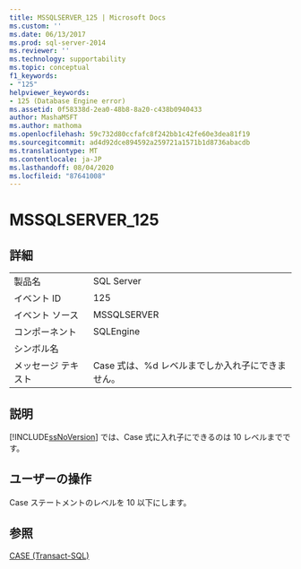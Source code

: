 ```yaml
---
title: MSSQLSERVER_125 | Microsoft Docs
ms.custom: ''
ms.date: 06/13/2017
ms.prod: sql-server-2014
ms.reviewer: ''
ms.technology: supportability
ms.topic: conceptual
f1_keywords:
- "125"
helpviewer_keywords:
- 125 (Database Engine error)
ms.assetid: 0f58338d-2ea0-48b8-8a20-c438b0940433
author: MashaMSFT
ms.author: mathoma
ms.openlocfilehash: 59c732d80ccfafc8f242bb1c42fe60e3dea81f19
ms.sourcegitcommit: ad4d92dce894592a259721a1571b1d8736abacdb
ms.translationtype: MT
ms.contentlocale: ja-JP
ms.lasthandoff: 08/04/2020
ms.locfileid: "87641008"
---
```

# <a name="mssqlserver_125"></a>MSSQLSERVER_125
    
## <a name="details"></a>詳細  
  
|||  
|-|-|  
|製品名|SQL Server|  
|イベント ID|125|  
|イベント ソース|MSSQLSERVER|  
|コンポーネント|SQLEngine|  
|シンボル名||  
|メッセージ テキスト|Case 式は、%d レベルまでしか入れ子にできません。|  
  
## <a name="explanation"></a>説明  
 [!INCLUDE[ssNoVersion](../../includes/ssnoversion-md.md)] では、Case 式に入れ子にできるのは 10 レベルまでです。  
  
## <a name="user-action"></a>ユーザーの操作  
 Case ステートメントのレベルを 10 以下にします。  
  
## <a name="see-also"></a>参照  
 [CASE &#40;Transact-SQL&#41;](/sql/t-sql/language-elements/case-transact-sql)  
  
  
